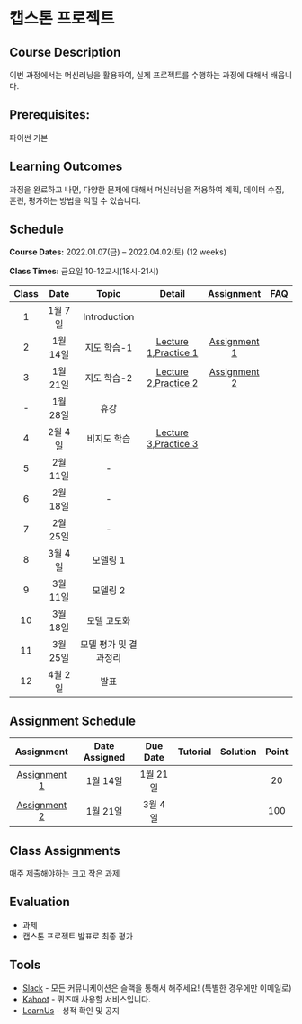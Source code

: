 # 캡스톤 프로젝트

## Course Description

이번 과정에서는 머신러닝을 활용하여, 실제 프로젝트를 수행하는 과정에 대해서 배웁니다.



## Prerequisites:  
파이썬 기본

## Learning Outcomes
과정을 완료하고 나면, 다양한 문제에 대해서 머신러닝을 적용하여 계획, 데이터 수집, 훈련, 평가하는 방법을 익힐 수 있습니다.

## Schedule

**Course Dates:** 2022.01.07(금) – 2022.04.02(토) (12 weeks)

**Class Times:** 금요일 10-12교시(18시-21시) 

| Class |       Date       |      Topic     |       Detail       |   Assignment  | FAQ |
|:-----:|:----------------:|:--------------:|:------------------:|:-------------:|:---:|
|  1   |  1월 7일           |    Introduction| | |    |
|  2   |  1월 14일          |    지도 학습-1   |[Lecture 1],[Practice 1] | [Assignment 1] |    |
|  3   |  1월 21일          |    지도 학습-2   |[Lecture 2],[Practice 2] | [Assignment 2] |    |
|  -   |  1월 28일          |       휴강     |                                      |                |   |
|  4   |  2월 4일           |   비지도 학습    |[Lecture 3],[Practice 3] |  |    |
|  5   |  2월 11일          |     -     |     |  |    |
|  6   |  2월 18일          |     -     |     |  |    |
|  7   |  2월 25일          |     -     |     |  |    |
|  8   |  3월 4일           |    모델링 1               |     |  |    |
|  9   |  3월 11일          |    모델링 2 |     |  |    |
|  10  |  3월 18일          |    모델 고도화 |     |  |    |
|  11  |  3월 25일          |    모델 평가 및 결과정리 |     |  |    |
|  12  |  4월 2일           |    발표 |     |  |    |






[Lecture 1]: lecture/week-01
[Lecture 2]: lecture/week-02
[Lecture 3]: lecture/week-03


[Assignment 1]: assignment/week-01
[Assignment 2]: assignment/week-02




[Practice 1]: practice/week-01
[Practice 2]: practice/week-02
[Practice 3]: practice/week-03

[FAQ 1]: FAQ.md#week-01


## Assignment Schedule 


|               Assignment               | Date Assigned |   Due Date   |    Tutorial  |   Solution   |    Point     |
|:--------------------------------------:|:-------------:|:------------:|:------------:|:------------:|:------------:|
|         [Assignment 1]               | 1월 14일    |1월 21일|    |              |     20       |
|         [Assignment 2]               | 1월 21일    |3월 4일|    |              |     100       |





## Class Assignments

매주 제출해야하는 크고 작은 과제


## Evaluation

- 과제
- 캡스톤 프로젝트 발표로 최종 평가

## Tools

- [Slack](https://yonsei-sgi-1.slack.com) - 모든 커뮤니케이션은 슬랙을 통해서 해주세요! (특별한 경우에만 이메일로)
- [Kahoot](https://kahoot.it) - 퀴즈때 사용할 서비스입니다.
- [LearnUs](https://www.learnus.org/course/view.php?id=207060) - 성적 확인 및 공지

